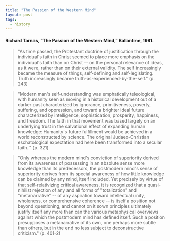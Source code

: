 ```yaml
---
title: "The Passion of the Western Mind"
layout: post
tags:
  - history
---
```


#### Richard Tarnas, "The Passion of the Western Mind," Ballantine, 1991.

> "As time passed, the Protestant doctrine of justification through the individual's faith in Christ seemed to place more emphasis on the individual's faith than on Christ -- on the personal relevance of ideas, as it were, rather than on their external validity. The self increasingly became the measure of things, self-defining and self-legislating. Truth increasingly became truth-as-experienced-by-the-self." (p. 243)

> "Modern man's self-understanding was emphatically teleological, with humanity seen as moving in a historical development out of a darker past characterized by ignorance, primitiveness, poverty, suffering, and oppression, and toward a brighter ideal future characterized by intelligence, sophistication, prosperity, happiness, and freedom. The faith in that movement was based largely on an underlying trust in the salvational effect of expanding human knowledge: Humanity's future fulfillment would be achieved in a world reconstructed by science. The original Judaeo-Christian eschatological expectation had here been transformed into a secular faith.." (p. 321)

> "Only whereas the modern mind's conviction of superiority derived from its awareness of possessing in an absolute sense more knowledge than its predecessors, the postmodern mind's sense of superiority derives from its special awareness of how little knowledge can be claimed by any mind, itself included. Yet precisely by virtue of that self-relativizing critical awareness, it is recognized that a quasi-nihilist rejection of any and all forms of "totalization" and "metanarrative" -- of any aspiration toward intellectual unity, wholeness, or comprehensive coherence -- is itself a position not beyond questioning, and cannot on it sown principles ultimately justify itself any more than can the various metaphysical overviews against which the postmodern mind has defined itself. Such a position presupposes a metanarrative of its own, one perhaps more subtle than others, but in the end no less subject to deconstructive criticism." (p. 401-2)
